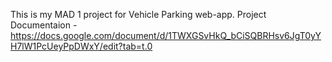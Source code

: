 This is my MAD 1 project for Vehicle Parking web-app. 
Project Documentaion - https://docs.google.com/document/d/1TWXGSvHkQ_bCiSQBRHsv6JgT0yYH7lW1PcUeyPpDWxY/edit?tab=t.0
